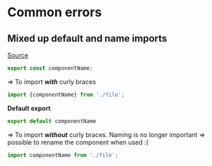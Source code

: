 # Common errors

## Mixed up default and name imports
[Source](https://blog.logrocket.com/common-bugs-in-react-native/)

```js
export const componentName;
```

=> To import ***with*** curly braces

```js
import {componentName} from './file';
```

**Default export**

```js
export default componentName
```

=> To import ***without*** curly braces. Naming is no longer important => possible to rename the component when used :(

```js
import componentName from './file';
```